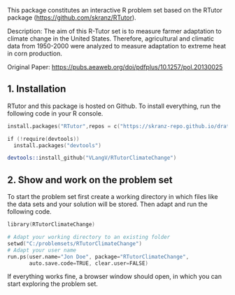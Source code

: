 This package constitutes an interactive R problem set based on the RTutor package (https://github.com/skranz/RTutor). 

Description:
The aim of this R-Tutor set is to measure farmer adaptation to climate change in the United States. 
Therefore, agricultural and climatic data from 1950-2000 were analyzed to measure adaptation to extreme heat in corn production. 

Original Paper:
https://pubs.aeaweb.org/doi/pdfplus/10.1257/pol.20130025

## 1. Installation

RTutor and this package is hosted on Github. To install everything, run the following code in your R console.
```s
install.packages("RTutor",repos = c("https://skranz-repo.github.io/drat/",getOption("repos")))

if (!require(devtools))
  install.packages("devtools")

devtools::install_github("VLangV/RTutorClimateChange")
```

## 2. Show and work on the problem set
To start the problem set first create a working directory in which files like the data sets and your solution will be stored. Then adapt and run the following code.
```s
library(RTutorClimateChange)

# Adapt your working directory to an existing folder
setwd("C:/problemsets/RTutorClimateChange")
# Adapt your user name
run.ps(user.name="Jon Doe", package="RTutorClimateChange",
       auto.save.code=TRUE, clear.user=FALSE)
```
If everything works fine, a browser window should open, in which you can start exploring the problem set.
